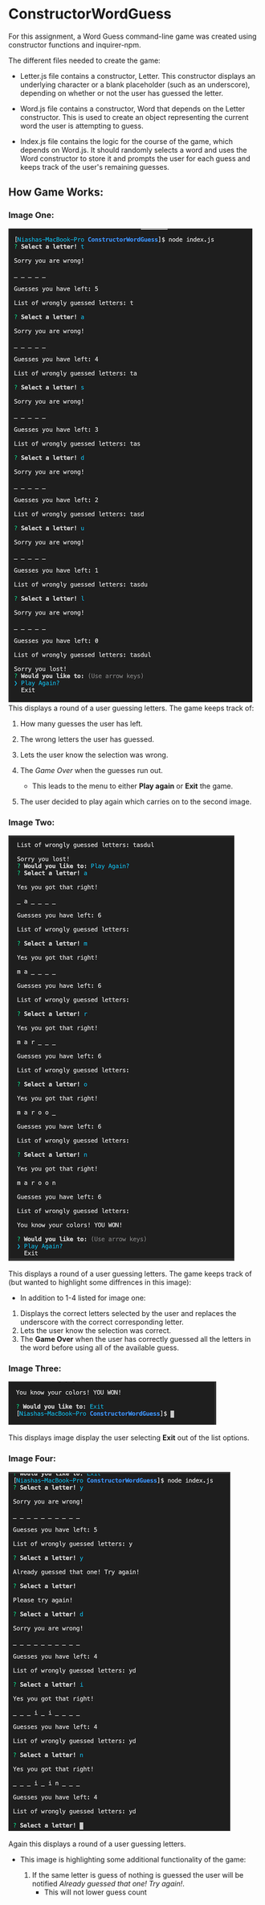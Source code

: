 # ConstructorWordGuess

For this assignment, a Word Guess command-line game was created using constructor functions and inquirer-npm.

The different files needed to create the game:

- Letter.js file contains a constructor, Letter. This constructor displays an underlying character or a blank placeholder (such as an underscore), depending on whether or not the user has guessed the letter.

- Word.js file contains a constructor, Word that depends on the Letter constructor. This is used to create an object representing the current word the user is attempting to guess.

- Index.js file contains the logic for the course of the game, which depends on Word.js. It should randomly selects a word and uses the Word constructor to store it and prompts the user for each guess and keeps track of the user's remaining guesses.

## How Game Works:

### **Image One:**

![alt text](images/lost.png)
This displays a round of a user guessing letters. The game keeps track of:

1. How many guesses the user has left.
1. The wrong letters the user has guessed.
1. Lets the user know the selection was wrong.
1. The _Game Over_ when the guesses run out.

   - This leads to the menu to either **Play again** or **Exit** the game.

1. The user decided to play again which carries on to the second image.

### **Image Two:**

![alt text](images/win.png)

This displays a round of a user guessing letters. The game keeps track of (but wanted to highlight some diffrences in this image):

- In addition to 1-4 listed for image one:

1. Displays the correct letters selected by the user and replaces the underscore with the correct corresponding letter.
1. Lets the user know the selection was correct.
1. The **Game Over** when the user has correctly guessed all the letters in the word before using all of the available guess.

### **Image Three:**

![alt text](images/exit.png)

This displays image display the user selecting **Exit** out of the list options.

### **Image Four:**

![alt text](images/guess.png)

Again this displays a round of a user guessing letters.

- This image is highlighting some additional functionality of the game:

  1. If the same letter is guess of nothing is guessed the user will be notified _Already guessed that one! Try again!_.
     - This will not lower guess count

